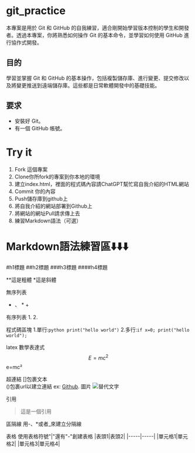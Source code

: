 # git_practice
本專案是用於 Git 和 GitHub 的自我練習，適合剛開始學習版本控制的學生和開發者。透過本專案，你將熟悉如何操作 Git 的基本命令，並學習如何使用 GitHub 進行協作式開發。

## 目的
學習並掌握 Git 和 GitHub 的基本操作，包括複製儲存庫、進行變更、提交修改以及將變更推送到遠端儲存庫。這些都是日常軟體開發中的基礎技能。

## 要求
- 安裝好 Git。
- 有一個 GitHub 帳號。

# Try it
1. Fork 這個專案
2. Clone你所fork的專案到你本地的環境
3. 建立index.html，裡面的程式碼內容請ChatGPT幫忙寫自我介紹的HTML網站
4. Commit 你的內容
5. Push儲存庫到github上
6. 將自我介紹的網站部署到Github上
7. 將網站的網址Pull請求傳上去
8. 練習Markdown語法（可選）

# Markdown語法練習區⬇️⬇️⬇️


#h1標題
##h2標題
###h3標題
####h4標題


**這是粗體
*這是斜體

無序列表
- 、 * +
  
有序列表
1.
2.

程式碼區塊
1.單行:`python print("hello world")`
2.多行:```if x=0;
print("hello world");```


latex 數學表達式
$$ E=mc^2
$$
e=mc²

超連結
[]包裹文本   
()包裹url以建立連結
ex: [Github](https://github.com).
圖片
![替代文字](https://picsum.photos/200/300)


引用
>這是一個引用


區隔線
用-、*或者_來建立分隔線

表格
使用表格符號"|"還有"-"創建表格
|表頭1|表頭2|
|-----|-----|
|單元格1|單元格2|
|單元格3|單元格4|

